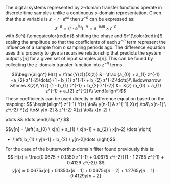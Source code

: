 
The digital systems represented by $z$-domain transfer functions operate in discrete time samples unlike a continuous $s$-domain representation. Given that the $z$ variable is $z = r \cdot e^{i\omega}$ then $z^{-n}$ can be expressed as:
$$z^{-n} = (r \cdot e^{i\omega})^{-n} = e^{-i\omega n} \times r^{-n}$$
with $e^{-i\omega\color{red}n}$ shifting the phase and $r^{\color{red}n}$ scaling the amplitude so that the coefficients of each $z^{-n}$ term represent the influence of a sample from $n$ sampling periods ago.
The difference equation uses this property to give a recursive relationship that predicts the system output $y[n]$ for a given set of input samples $x[n]$. This can be found by collecting the $z$-domain transfer function into $z^{-n}$ terms. 

$$\begin{align*}
H(z) = \frac{Y(z)}{X(z)} &= \frac
{a_{0} + a_{1} z^{-1} +a_{2} z^{-2}\dots}
{1 - b_{1} z^{-1} + b_{2} z^{-2}\dots}\\
&\downarrow &\times X(z)\\
Y(z) (1 - b_{1} z^{-1} + b_{2} z^{-2}) &= X(z) (a_{0} + a_{1} z^{-1} + a_{2} z^{-2})\\
\end{align*}$$
These coefficients can be used directly in difference equation based on the mapping:
$$ \begin{align*}
z^{-1} Y(z) \to&\ y[n-1] & z^{-1} X(z) \to&\ x[n-1] \\
z^{-2} Y(z) \to&\ y[n-2] & z^{-2} X(z) \to&\ x[n-2] \\

\dots && \dots
\end{align*} $$

$$y[n] = \left( a_{0} \ x[n] + a_{1} \ x[n-1] + a_{2} \ x[n-2] \dots \right)
- \left( b_{1} \ y[n-1] + b_{2} \ y[n-2]\dots \right)$$

For the case of the butterworth $z$-domain filter found previously this is:
$$ H(z) = \frac{0.0675 + 0.1350 z^{-1} + 0.0675 z^{-2}}{1 - 1.2765 z^{-1} + 0.4129 z^{-2}} $$
$$y[n] = 0.0675 x[n] + 0.1350 x[n-1] + 0.0675 x[n-2] + 1.2765 y[n-1] - 0.4129 y[n-2]$$
